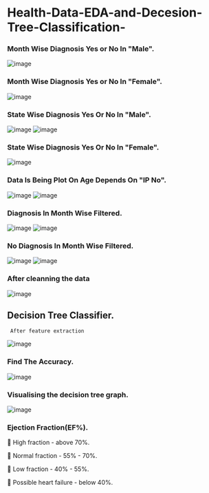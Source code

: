 # Health-Data-EDA-and-Decesion-Tree-Classification-

### Month Wise Diagnosis Yes or No In "Male".
![image](https://user-images.githubusercontent.com/108980892/212244994-779bfdba-7351-46da-aa15-0ae628c1229e.png)

### Month Wise Diagnosis Yes or No In "Female".
![image](https://user-images.githubusercontent.com/108980892/212245142-8c2a67e4-8916-4347-95fe-0d325d5058f6.png)

### State Wise Diagnosis Yes Or No In "Male".
![image](https://user-images.githubusercontent.com/108980892/212245518-9d87ae86-d55c-4373-8b67-154449e720c1.png) ![image](https://user-images.githubusercontent.com/108980892/212245580-c8ecdd51-e50e-4c78-b30b-67ae8fc49f3b.png)

### State Wise Diagnosis Yes Or No In "Female".
![image](https://user-images.githubusercontent.com/108980892/212245778-67050a84-4c4c-400b-9382-4133a8be1a0b.png)

### Data Is Being Plot On Age Depends On "IP No".
![image](https://user-images.githubusercontent.com/108980892/212246041-ee565e74-374f-4d39-88df-94a4d42a13cd.png) ![image](https://user-images.githubusercontent.com/108980892/212246139-cd8e3fe6-2f6f-460f-b550-f704a78bb8e9.png)

### Diagnosis In Month Wise Filtered.
![image](https://user-images.githubusercontent.com/108980892/212246245-c2b13787-d476-45f1-bc4b-9b17600cc5d7.png) ![image](https://user-images.githubusercontent.com/108980892/212246278-f0a6b127-2f92-4b30-a3a4-de1ab2f16391.png)

### No Diagnosis In Month Wise Filtered.
![image](https://user-images.githubusercontent.com/108980892/212247336-47dc2a8a-d144-4895-bdf5-3e68b181fae7.png) ![image](https://user-images.githubusercontent.com/108980892/212247400-5be8d815-4bde-44bc-b296-ad3ac51b7997.png)

### After cleanning the data
![image](https://user-images.githubusercontent.com/108980892/212247502-16785420-e78b-47f5-86be-447b43b65c3b.png)

## Decision Tree Classifier.
     After feature extraction
![image](https://user-images.githubusercontent.com/108980892/212247988-9d9d37af-88ce-4829-ae86-6b3d00e93106.png)

### Find The Accuracy.
![image](https://user-images.githubusercontent.com/108980892/212248206-aced1fd2-53c9-44bb-b39e-58ba965172bc.png)

### Visualising the decision tree graph.
![image](https://user-images.githubusercontent.com/108980892/212248314-92010259-09fe-4c15-8a4a-38830acfc020.png)

### Ejection Fraction(EF%).
🔶 High fraction - above 70%.

🔶 Normal fraction - 55% - 70%.

🔶 Low fraction - 40% - 55%.

🔶 Possible heart failure - below 40%.
      

